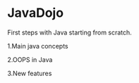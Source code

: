 # JavaDojo

First steps with Java starting from scratch.

1.Main java concepts

2.OOPS in Java

3.New features